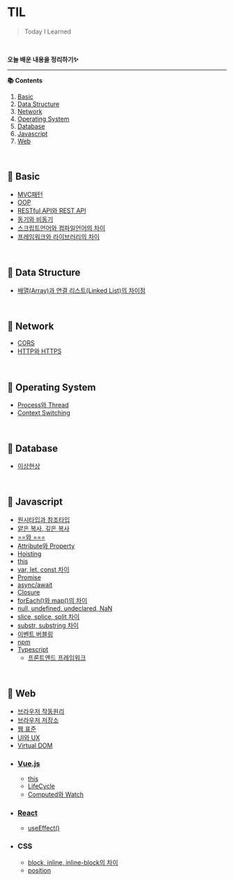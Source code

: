 # TIL
> Today I Learned

<br>

**오늘 배운 내용을 정리하기✨**

---

**📚 Contents**
1. [Basic](#-basic)
2. [Data Structure](#-data-structure)
3. [Network](#-network)
4. [Operating System](#-operating-system)
5. [Database](#-database)
6. [Javascript](#-javascript)
7. [Web](#-web)

<br>
<!--
# 📌 Computer Science

<br>

# 📌 Algorithm

<br>
--!>

## 📌 Basic
- [MVC패턴](https://github.com/Haeun-Jung/TIL/blob/main/Basic/MVC_Pattern.md)
- [OOP](https://github.com/Haeun-Jung/TIL/blob/main/Basic/OOP.md)
- [RESTful API와 REST API](https://github.com/Haeun-Jung/TIL/blob/main/Basic/RESTful_API%26REST_API.md)
- [동기와 비동기](https://github.com/Haeun-Jung/TIL/blob/main/Basic/동기와_비동기.md)
- [스크립트언어와 컴파일언어의 차이](https://github.com/Haeun-Jung/TIL/blob/main/Basic/스크립트언어와_컴파일언어.md)
- [프레임워크와 라이브러리의 차이](https://github.com/Haeun-Jung/TIL/blob/main/Basic/프레임워크와_라이브러리.md)

<br>

## 📌 Data Structure
- [배열(Array)과 연결 리스트(Linked List)의 차이점](https://github.com/Haeun-Jung/TIL/blob/main/DataStructure/Array%26LinkedList.md)

<br>

## 📌 Network
- [CORS](https://github.com/Haeun-Jung/TIL/blob/master/Network/CORS.md)
- [HTTP와 HTTPS](https://github.com/Haeun-Jung/TIL/blob/master/Network/HTTP&HTTPS.md)

<br>

## 📌 Operating System
- [Process와 Thread](https://github.com/Haeun-Jung/TIL/blob/master/OperatingSystem/Process&Thread.md)
- [Context Switching](https://github.com/Haeun-Jung/TIL/blob/main/OperatingSystem/Context_Switching.md)

<br>

## 📌 Database
- [이상현상](https://github.com/Haeun-Jung/TIL/blob/master/Database/이상현상.md)

<br>

## 📌 Javascript
  - [원시타입과 참조타입](https://github.com/Haeun-Jung/TIL/blob/master/Javascript/원시타입과_참조타입.md)
  - [얕은 복사, 깊은 복사](https://github.com/Haeun-Jung/TIL/blob/master/Javascript/얕은복사_깊은복사.md)
  - [==와 ===](https://github.com/Haeun-Jung/TIL/blob/master/Javascript/==&===.md)
  - [Attribute와 Property](https://github.com/Haeun-Jung/TIL/blob/master/Javascript/Attribute&Property.md)
  - [Hoisting](https://github.com/Haeun-Jung/TIL/blob/master/Javascript/Hoisting.md)
  - [this](https://github.com/Haeun-Jung/TIL/blob/master/Javascript/this.md)
  - [var, let, const 차이](https://github.com/Haeun-Jung/TIL/blob/master/Javascript/var&let&const.md)
  - [Promise](https://github.com/Haeun-Jung/TIL/blob/master/Javascript/Promise.md)
  - [async/await](https://github.com/Haeun-Jung/TIL/blob/master/Javascript/async&await.md)
  - [Closure](https://github.com/Haeun-Jung/TIL/blob/master/Javascript/Closure.md)
  - [forEach()와 map()의 차이](https://github.com/Haeun-Jung/TIL/blob/master/Javascript/forEach()&map().md)
  - [null, undefined, undeclared, NaN](https://github.com/Haeun-Jung/TIL/blob/master/Javascript/null&undefined&undeclared&NaN.md)
  - [slice, splice, split 차이](https://github.com/Haeun-Jung/TIL/blob/master/Javascript/slice&splice&split.md)
  - [substr, substring 차이](https://github.com/Haeun-Jung/TIL/blob/master/Javascript/substr&substring.md)
  - [이벤트 버블링](https://github.com/Haeun-Jung/TIL/blob/master/Javascript/이벤트버블링.md)
  - [npm](https://github.com/Haeun-Jung/TIL/blob/master/Javascript/npm.md)
  - [Typescript](https://github.com/Haeun-Jung/TIL/blob/master/Javascript/Typescript)
    - [프론트엔드 프레임워크](https://github.com/Haeun-Jung/TIL/blob/master/Javascript/Typescript/프론트엔드_프레임워크.md)

<br>

## 📌 Web
- [브라우저 작동원리](https://github.com/Haeun-Jung/TIL/blob/master/Web/브라우저_작동원리.md)
- [브라우저 저장소](https://github.com/Haeun-Jung/TIL/blob/master/Web/브라우저_저장소.md)
- [웹 표준](https://github.com/Haeun-Jung/TIL/blob/master/Web/Web-Standards.md)
- [UI와 UX](https://github.com/Haeun-Jung/TIL/blob/master/Web/UI&UX.md)
- [Virtual DOM](https://github.com/Haeun-Jung/TIL/blob/master/Web/VirtualDOM.md)
- ### [Vue.js](https://github.com/Haeun-Jung/TIL/blob/master/Web/Vue.js)
  - [this](https://github.com/Haeun-Jung/TIL/blob/master/Web/Vue.js/this.md)
  - [LifeCycle](https://github.com/Haeun-Jung/TIL/blob/master/Web/Vue.js/LifeCycle.md)
  - [Computed와 Watch](https://github.com/Haeun-Jung/TIL/blob/master/Web/Vue.js/Computed&Watch.md)
- ### [React](https://github.com/Haeun-Jung/TIL/blob/master/Web/React)
  - [useEffect()](https://github.com/Haeun-Jung/TIL/blob/master/Web/React/useEffect().md)
- ### CSS
  - [block, inline, inline-block의 차이](https://github.com/Haeun-Jung/TIL/blob/master/Web/CSS/block&inline&inline-block.md)
  - [position](https://github.com/Haeun-Jung/TIL/blob/master/Web/CSS/position.md)

<br>

<!--
# 📌 ETC

<br>
--!>
